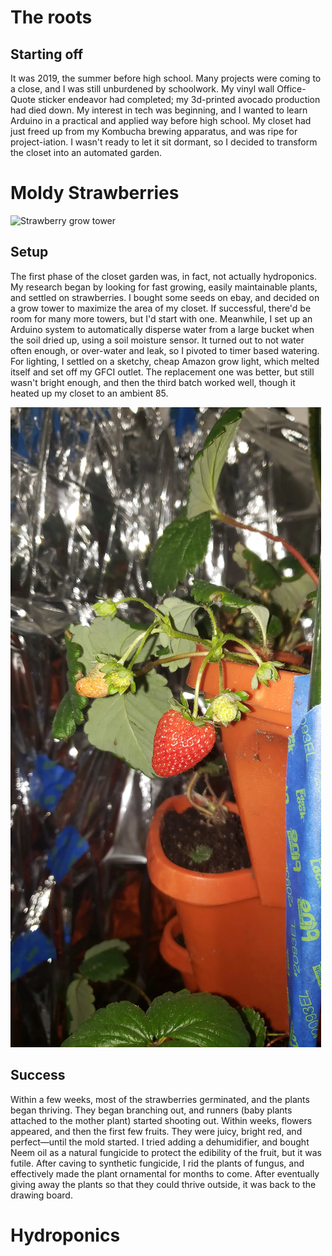 # The roots
## Starting off
It was 2019, the summer before high school. Many projects were coming to a close, and I was still unburdened by schoolwork. My vinyl wall Office-Quote sticker endeavor had completed; my 3d-printed avocado production had died down. My interest in tech was beginning, and I wanted to learn Arduino in a practical and applied way before high school. My closet had just freed up from my Kombucha brewing apparatus, and was ripe for project-iation. I wasn't ready to let it sit dormant, so I decided to transform the closet into an automated garden.

# Moldy Strawberries

![Strawberry grow tower](strawberry_tower.webp|width=400|float=right)

## Setup
The first phase of the closet garden was, in fact, not actually hydroponics. My research began by looking for fast growing, easily maintainable plants, and settled on strawberries. I bought some seeds on ebay, and decided on a grow tower to maximize the area of my closet. If successful, there'd be room for many more towers, but I'd start with one. Meanwhile, I set up an Arduino system to automatically disperse water from a large bucket when the soil dried up, using a soil moisture sensor. It turned out to not water often enough, or over-water and leak, so I pivoted to timer based watering. For lighting, I settled on a sketchy, cheap Amazon grow light, which melted itself and set off my GFCI outlet. The replacement one was better, but still wasn't bright enough, and then the third batch worked well, though it heated up my closet to an ambient 85.  

![Strawberry fruit](strawberries.webp)
## Success
Within a few weeks, most of the strawberries germinated, and the plants began thriving. They began branching out, and runners (baby plants attached to the mother plant) started shooting out. Within weeks, flowers appeared, and then the first few fruits. They were juicy, bright red, and perfect—until the mold started. I tried adding a dehumidifier, and bought Neem oil as a natural fungicide to protect the edibility of the fruit, but it was futile. After caving to synthetic fungicide, I rid the plants of fungus, and effectively made the plant ornamental for months to come. After eventually giving away the plants so that they could thrive outside, it was back to the drawing board.

# Hydroponics
